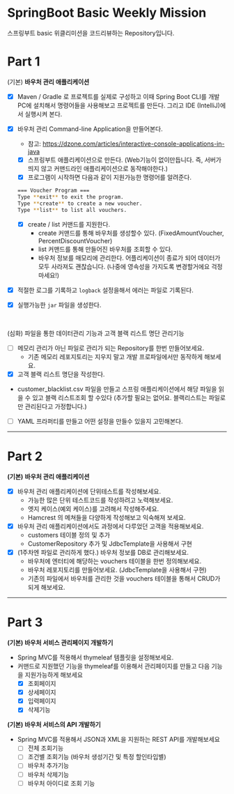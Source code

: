# SpringBoot Basic Weekly Mission
스프링부트 basic 위클리미션을 코드리뷰하는 Repository입니다.

# Part 1
(기본) **바우처 관리 애플리케이션**

- [X]  Maven / Gradle 로 프로젝트를 실제로 구성하고 이때 Spring Boot CLI를 개발PC에 설치해서 명령어들을 사용해보고 프로젝트를 만든다. 그리고 IDE (IntelliJ)에서 실행시켜 본다.
- [X]  바우처 관리 Command-line Application을 만들어본다.
    - 참고: https://dzone.com/articles/interactive-console-applications-in-java
    - [X]  스프링부트 애플리케이션으로 만든다. (Web기능이 없이만듭니다. 즉, 서버가 띄지 않고 커맨드라인 애플리케이션으로 동작해야한다.)
    - [X]  프로그램이 시작하면 다음과 같이 지원가능한 명령어를 알려준다.

   ```bash
   === Voucher Program ===
   Type **exit** to exit the program.
   Type **create** to create a new voucher.
   Type **list** to list all vouchers.
   ```

    - [X]  create / list 커맨드를 지원한다.
        - create 커맨드를 통해 바우처를 생성할수 있다. (FixedAmountVoucher, PercentDiscountVoucher)
        - list 커맨드를 통해 만들어진 바우처를 조회할 수 있다.
        - 바우처 정보를 매모리에 관리한다. 어플리케이션이 종료가 되어 데이터가 모두 사라져도 괜찮습니다. (나중에 영속성을 가지도록 변경할거에요 걱정마세요!)
- [X]  적절한 로그를 기록하고 `logback` 설정을해서 에러는 파일로 기록된다.
- [X]  실행가능한 `jar` 파일을 생성한다.

<br>

(심화) 파일을 통한 데이터관리 기능과 고객 블랙 리스트 명단 관리기능

- [ ]  메모리 관리가 아닌 파일로 관리가 되는 Repository를 한번 만들어보세요.
    - 기존 메모리 레포지토리는 지우지 말고 개발 프로파일에서만 동작하게 해보세요.
- [X]  고객 블랙 리스트 명단을 작성한다.
- customer_blacklist.csv 파일을 만들고 스프링 애플리케이션에서 해당 파일을 읽을 수 있고 블랙 리스트조회 할 수있다 (추가할 필요는 없어요. 블랙리스트는 파일로만 관리된다고 가정합니다.)
- [ ]  YAML 프라퍼티를 만들고 어떤 설정을 만들수 있을지 고민해본다.

---

# Part 2

**(기본)** **바우처 관리 애플리케이션**

- [X]  바우처 관리 애플리케이션에 단위테스트를 작성해보세요.
    - 가능한 많은 단위 테스트코드를 작성하려고 노력해보세요.
    - 엣지 케이스(예외 케이스)를 고려해서 작성해주세요.
    - Hamcrest 의 메쳐들을 다양하게 작성해보고 익숙해져 보세요.
- [X]  바우처 관리 애플리케이션에서도 과정에서 다루었던 고객을 적용해보세요.
    - customers 테이블 정의 및 추가
    - CustomerRepository 추가 및 JdbcTemplate을 사용해서 구현
- [X]  (1주차엔 파일로 관리하게 했다.) 바우처 정보를 DB로 관리해보세요.
    - 바우처에 엔터티에 해당하는 vouchers 테이블을 한번 정의해보세요.
    - 바우처 레포지토리를 만들어보세요. (JdbcTemplate을 사용해서 구현)
    - 기존의 파일에서 바우처를 관리한 것을 vouchers 테이블을 통해서 CRUD가 되게 해보세요.

---

# Part 3

**(기본) 바우처 서비스 관리페이지 개발하기**

- Spring MVC를 적용해서 thymeleaf 템플릿을 설정해보세요.
- 커맨드로 지원했던 기능을 thymeleaf를 이용해서 관리페이지를 만들고 다음 기능을 지원가능하게 해보세요
   - [X]  조회페이지
   - [X]  상세페이지
   - [X]  입력페이지
   - [X]  삭제기능

**(기본) 바우처 서비스의 API 개발하기**

- Spring MVC를 적용해서 JSON과 XML을 지원하는 REST API를 개발해보세요
   - [ ]  전체 조회기능
   - [ ]  조건별 조회기능 (바우처 생성기간 및 특정 할인타입별)
   - [ ]  바우처 추가기능
   - [ ]  바우처 삭제기능
   - [ ]  바우처 아이디로 조회 기능